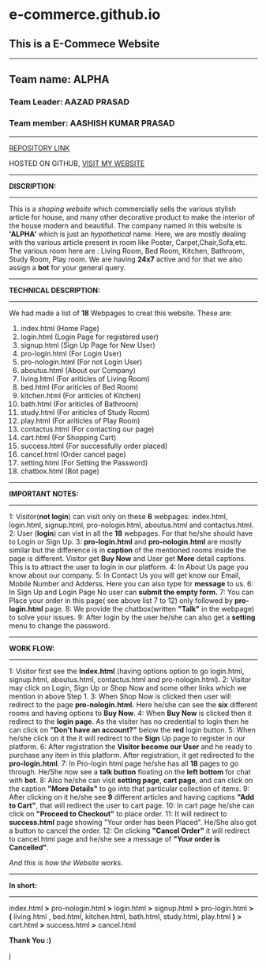 # e-commerce.github.io
## This is a E-Commece Website
____

 ## Team name: ALPHA

### Team Leader: AAZAD PRASAD

### Team member: AASHISH KUMAR PRASAD
___




[REPOSITORY LINK](https://github.com/aazadprasad/e-commerce.github.io.git "Repository link")

HOSTED ON GITHUB,
[VISIT MY WEBSITE](https://aazadprasad.github.io/e-commerce.github.io/ "Website link") 
___


**DISCRIPTION:**
___

This is a _shoping website_ which commercially sells the various stylish article for house, and many other decorative product to make the interior of the house modern and beautiful. 
The company named in this website is **'ALPHA'** which is just an _hypothetical_ name. Here, we are mostly dealing with the various article present in room like Poster, Carpet,Chair,Sofa,etc.
The various room here are : Living Room, Bed Room, Kitchen, Bathroom, Study Room, Play room. We are having **24x7** active and for that we also assign a **bot** for your general query.

___
**TECHNICAL DESCRIPTION:**
___

We had made a list of **18** Webpages to creat this website.
These are:
1. index.html		(Home Page)
2. login.html 		(Login Page for registered user)
3. signup.html		(Sign Up Page for New User)
4. pro-login.html 	(For Login User)
5. pro-nologin.html	(For not Login User)
6. aboutus.html 	(About our Company)
7. living.html 		(For ariticles of Living Room)
8. bed.html 		(For ariticles of Bed Room)
9. kitchen.html 	(For ariticles of Kitchen)
10. bath.html 		(For ariticles of Bathroom)
11. study.html 		(For ariticles of Study Room)
12. play.html 		(For ariticles of Play Room)
13. contactus.html 	(For contacting our page)
14. cart.html 		(For Shopping Cart)
15. success.html 	(For successfully order placed)
16. cancel.html 	(Order cancel page)
17. setting.html 	(For Setting the Password)
18. chatbox.html 	(Bot page)


___
**IMPORTANT NOTES:**
___

1: Visitor(**not login**) can visit only on these **6** webpages: index.html, login.html, signup.html, pro-nologin.html, aboutus.html and contactus.html.
2: User (**login**) can vist in all the **18** webpages. For that he/she should have to Login or Sign Up.
3: **pro-login.html** and **pro-nologin.html** are mostly similar but the difference is in **caption** of the mentioned rooms inside the page is different. Visitor get **Buy Now** and User get **More** detail captions. This is to attract the user to login in our platform.
4: In About Us page you know about our company.
5: In Contact Us you will get know our Email, Mobile Number and Adderss. Here you can also type for **message** to us.
6: In Sign Up and Login Page No user can **submit the empty form.**
7: You can Place your order in this page( see above list 7 to 12) only followed by **pro-login.html** page.
8: We provide the chatbox(written **"Talk"** in the webpage) to solve your issues. 
9: After login by the user he/she can also get a **setting** menu to change the password.


___
**WORK FLOW:**
___

1: Visitor first see the **Index.html** (having options option to go login.html, signup.html, aboutus.html, contactus.html and pro-nologin.html).
2: Visitor may click on Login, Sign Up or Shop Now and some other links which we mention in above Step 1.
3: When Shop Now is clicked then user will redirect to the page **pro-nologin.html.** Here he/she can see the **six** different rooms and having options to **Buy Now**.
4: When **Buy Now** is clicked then it redirect to the **login page**. As the visiter has no credential to login then he can click on **"Don't have an account?"** below the **red** login button.
5: When he/she click on it the it will redirect to the **Sign** Up page to register in our platform.
6: After registration the **Visitor become our User** and he ready to purchase any item in this platform. After registration, it get redirected to the **pro-login.html**.
7: In Pro-login html page he/she has all **18** pages to go through. He/She now see a **talk button** floating on the **left bottom** for chat with **bot**.
8: Also he/she can visit **setting page**, **cart page**, and can click on the caption **"More Details"** to go into that particular collection of items.
9: After clicking on it he/she see **9** different articles and having captions **"Add to Cart"**, that will redirect the user to cart page.
10: In cart page he/she can click on **"Proceed to Checkout"** to place order.
11: It will redirect to **success.html** page showing "Your order has been Placed". He/She also got a button to cancel the order.
12: On clicking **"Cancel Order"** it will redirect to cancel.html page and he/she see a message of **"Your order is Cancelled"**.
	
_And this is how the Website works._

___
**In short:**
___

index.html **>** pro-nologin.html **>** login.html **>** signup.html **>** pro-login.html **>** **(** living.html , bed.html, kitchen.html, bath.html, study.html, play.html **)** **>** cart.html **>** success.html **>** cancel.html

**Thank You :)**

j

